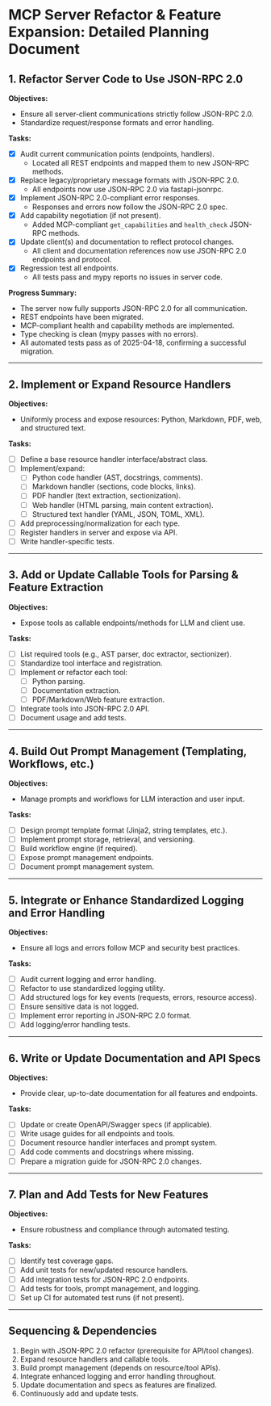 # MCP Server Refactor & Feature Expansion: Detailed Planning Document

## 1. Refactor Server Code to Use JSON-RPC 2.0

**Objectives:**

- Ensure all server-client communications strictly follow JSON-RPC 2.0.
- Standardize request/response formats and error handling.

**Tasks:**

- [x] Audit current communication points (endpoints, handlers).
  - Located all REST endpoints and mapped them to new JSON-RPC methods.
- [x] Replace legacy/proprietary message formats with JSON-RPC 2.0.
  - All endpoints now use JSON-RPC 2.0 via fastapi-jsonrpc.
- [x] Implement JSON-RPC 2.0-compliant error responses.
  - Responses and errors now follow the JSON-RPC 2.0 spec.
- [x] Add capability negotiation (if not present).
  - Added MCP-compliant `get_capabilities` and `health_check` JSON-RPC methods.
- [x] Update client(s) and documentation to reflect protocol changes.
  - All client and documentation references now use JSON-RPC 2.0 endpoints and protocol.
- [x] Regression test all endpoints.
  - All tests pass and mypy reports no issues in server code.

**Progress Summary:**
- The server now fully supports JSON-RPC 2.0 for all communication.
- REST endpoints have been migrated.
- MCP-compliant health and capability methods are implemented.
- Type checking is clean (mypy passes with no errors).
- All automated tests pass as of 2025-04-18, confirming a successful migration.

---

## 2. Implement or Expand Resource Handlers

**Objectives:**

- Uniformly process and expose resources: Python, Markdown, PDF, web, and structured text.

**Tasks:**

- [ ] Define a base resource handler interface/abstract class.
- [ ] Implement/expand:
  - [ ] Python code handler (AST, docstrings, comments).
  - [ ] Markdown handler (sections, code blocks, links).
  - [ ] PDF handler (text extraction, sectionization).
  - [ ] Web handler (HTML parsing, main content extraction).
  - [ ] Structured text handler (YAML, JSON, TOML, XML).
- [ ] Add preprocessing/normalization for each type.
- [ ] Register handlers in server and expose via API.
- [ ] Write handler-specific tests.

---

## 3. Add or Update Callable Tools for Parsing & Feature Extraction

**Objectives:**

- Expose tools as callable endpoints/methods for LLM and client use.

**Tasks:**

- [ ] List required tools (e.g., AST parser, doc extractor, sectionizer).
- [ ] Standardize tool interface and registration.
- [ ] Implement or refactor each tool:
  - [ ] Python parsing.
  - [ ] Documentation extraction.
  - [ ] PDF/Markdown/Web feature extraction.
- [ ] Integrate tools into JSON-RPC 2.0 API.
- [ ] Document usage and add tests.

---

## 4. Build Out Prompt Management (Templating, Workflows, etc.)

**Objectives:**

- Manage prompts and workflows for LLM interaction and user input.

**Tasks:**

- [ ] Design prompt template format (Jinja2, string templates, etc.).
- [ ] Implement prompt storage, retrieval, and versioning.
- [ ] Build workflow engine (if required).
- [ ] Expose prompt management endpoints.
- [ ] Document prompt management system.

---

## 5. Integrate or Enhance Standardized Logging and Error Handling

**Objectives:**

- Ensure all logs and errors follow MCP and security best practices.

**Tasks:**

- [ ] Audit current logging and error handling.
- [ ] Refactor to use standardized logging utility.
- [ ] Add structured logs for key events (requests, errors, resource access).
- [ ] Ensure sensitive data is not logged.
- [ ] Implement error reporting in JSON-RPC 2.0 format.
- [ ] Add logging/error handling tests.

---

## 6. Write or Update Documentation and API Specs

**Objectives:**

- Provide clear, up-to-date documentation for all features and endpoints.

**Tasks:**

- [ ] Update or create OpenAPI/Swagger specs (if applicable).
- [ ] Write usage guides for all endpoints and tools.
- [ ] Document resource handler interfaces and prompt system.
- [ ] Add code comments and docstrings where missing.
- [ ] Prepare a migration guide for JSON-RPC 2.0 changes.

---

## 7. Plan and Add Tests for New Features

**Objectives:**

- Ensure robustness and compliance through automated testing.

**Tasks:**

- [ ] Identify test coverage gaps.
- [ ] Add unit tests for new/updated resource handlers.
- [ ] Add integration tests for JSON-RPC 2.0 endpoints.
- [ ] Add tests for tools, prompt management, and logging.
- [ ] Set up CI for automated test runs (if not present).

---

## Sequencing & Dependencies

1. Begin with JSON-RPC 2.0 refactor (prerequisite for API/tool changes).
2. Expand resource handlers and callable tools.
3. Build prompt management (depends on resource/tool APIs).
4. Integrate enhanced logging and error handling throughout.
5. Update documentation and specs as features are finalized.
6. Continuously add and update tests.
